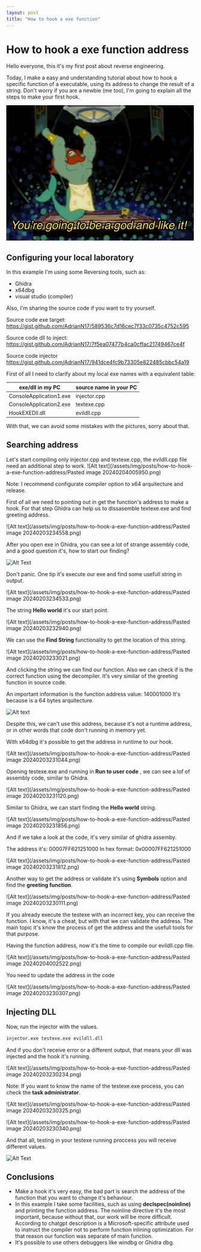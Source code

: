 ```yaml
---
layout: post
title: "How to hook a exe function"
---
```


# How to hook a exe function address

Hello everyone, this it's my first post about reverse engineering.

Today, I make a easy and understanding tutorial about how to hook a specific function of a executable, using its address to change the result of a string. Don't worry if you are a newbie (me too), I'm going to explain all the steps to make your first hook.

![Alt text](</assets/img/posts/how-to-hook-a-exe-function-address/Pasted image 20240204003959.png>)
## Configuring your local laboratory

In this example I'm using some Reversing tools, such as:
- Ghidra
- x64dbg
- visual studio (compiler)

Also, I'm sharing the source code if you want to try yourself.

Source code exe target:
https://gist.github.com/AdrianN17/589536c7d16cec7f33c0735c4752c595

Source code dll to inject:
https://gist.github.com/AdrianN17/7f5ea07477b4ca0cffac21749467ce4f

Source code injector
https://gist.github.com/AdrianN17/941dce4fc9b73305e822485cbbc54a19

First of all I need to clarify about my local exe names with a equivalent table:

| exe/dll in my PC | source name in your PC |
| ------------ | ------------ |
| ConsoleApplication1.exe | injector.cpp |
| ConsoleApplication2.exe | textexe.cpp |
| HookEXEDll.dll | evildll.cpp |

With that, we can avoid some mistakes with the pictures, sorry about that.

## Searching address

Let's start compiling only injector.cpp and textexe.cpp, the evildll.cpp file need an additional step to work.
![Alt text](/assets/img/posts/how-to-hook-a-exe-function-address/Pasted image 20240204005950.png)

Note: I recommend configurate compiler option to x64 arquitecture and release.

First of all we need to pointing out in get the function's address to make a hook. For that step Ghidra can help us to dissasemble textexe.exe and find greeting address.

![Alt text](/assets/img/posts/how-to-hook-a-exe-function-address/Pasted image 20240203234558.png)

After you open exe in Ghidra, you can see a lot of strange assembly code, and a good question it's, how to start our finding?

![Alt Text](https://i.kym-cdn.com/photos/images/original/001/142/233/897.gif)

Don't panic. One tip it's execute our exe and find some usefull string in output.

![Alt text](/assets/img/posts/how-to-hook-a-exe-function-address/Pasted image 20240203234533.png)

The string **Hello world** it's our start point.

![Alt text](/assets/img/posts/how-to-hook-a-exe-function-address/Pasted image 20240203232940.png)

We can use the **Find String** functionality to get the location of this string.

![Alt text](/assets/img/posts/how-to-hook-a-exe-function-address/Pasted image 20240203233021.png)

And clicking the string we can find our function. Also we can check if is the correct function using the decompiler. It's very similar of the greeting function in source code.

An important information is the function address value: 140001000
It's because is a 64 bytes arquitecture.

![Alt text](https://www.icegif.com/wp-content/uploads/pikachu-crying-icegif.gif)

Despite this, we can't use this address, because it's not a runtime address, or in other words that code don't running in memory yet.

With x64dbg it's possible to get the address in runtime to our hook.

![Alt text](/assets/img/posts/how-to-hook-a-exe-function-address/Pasted image 20240203231044.png)

Opening testexe.exe and running in **Run to user code** , we can see a lof of assembly code, similar to Ghidra.

![Alt text](/assets/img/posts/how-to-hook-a-exe-function-address/Pasted image 20240203231120.png)

Similar to Ghidra, we can start finding the **Hello world** string. 

![Alt text](/assets/img/posts/how-to-hook-a-exe-function-address/Pasted image 20240203231856.png)

And if we take a look at the code, it's very similar of ghidra assemby.

The address it's:  00007FF621251000
In hex format: 0x00007FF621251000

![Alt text](/assets/img/posts/how-to-hook-a-exe-function-address/Pasted image 20240203231812.png)

Another way to get the address or validate it's using **Symbols** option and find the **greeting function**.

![Alt text](/assets/img/posts/how-to-hook-a-exe-function-address/Pasted image 20240203230111.png)

If you already execute the testexe with an incorrect key, you can receive the function.
I know, it's a cheat, but with that we can validate the address.
The main topic it's know the process of get the address and the usefull tools for that purpose.

Having the function address, now it's the time to compile our evildll.cpp file.

![Alt text](/assets/img/posts/how-to-hook-a-exe-function-address/Pasted image 20240204002522.png)

You need to update the address in the code

![Alt text](/assets/img/posts/how-to-hook-a-exe-function-address/Pasted image 20240203230307.png)

## Injecting DLL

Now, run the injector with the values.

```cmd
injector.exe testexe.exe evildll.dll
```

And if you don't receive error or a different output, that means your dll was injected and the hook it's running.

![Alt text](/assets/img/posts/how-to-hook-a-exe-function-address/Pasted image 20240203230234.png)

Note: If you want to know the name of the  testexe.exe process, you can check the **task administrator**.

![Alt text](/assets/img/posts/how-to-hook-a-exe-function-address/Pasted image 20240203230325.png)

![Alt text](/assets/img/posts/how-to-hook-a-exe-function-address/Pasted image 20240203230340.png)

And that all, testing in your testexe running proccess you will receive different values.

![Alt Text](https://i.makeagif.com/media/5-08-2014/4Zsl7h.gif)

## Conclusions

* Make a hook it's very easy, the bad part is search the address of the function that you want to change it's behaviour.
* In this example I take some facilities, such as using **declspec(noinline)** and printing the function address. The noinline directive it's the most important, because without that, our work will be more difficult.  According to chatgpt description is a Microsoft-specific attribute used to instruct the compiler not to perform function inlining optimization. For that reason our function was separate of main function.
* It's possible to use others debuggers like windbg or Ghidra dbg.
